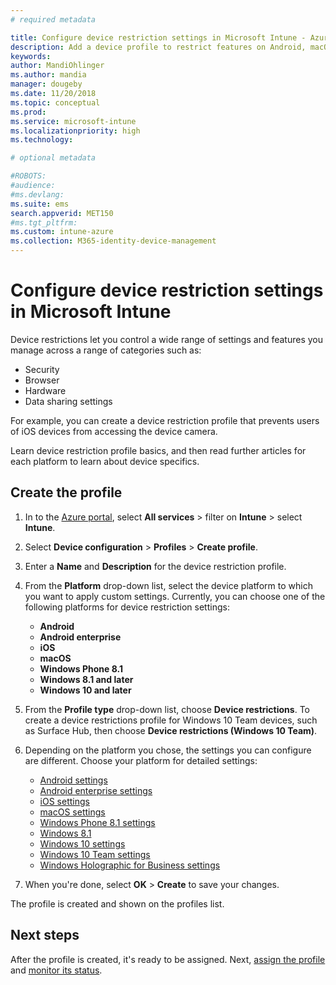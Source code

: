 ```yaml
---
# required metadata

title: Configure device restriction settings in Microsoft Intune - Azure | Microsoft Docs
description: Add a device profile to restrict features on Android, macOS, iOS, Windows Phone, and Windows 10 devices in Microsoft Intune
keywords:
author: MandiOhlinger
ms.author: mandia
manager: dougeby
ms.date: 11/20/2018
ms.topic: conceptual
ms.prod:
ms.service: microsoft-intune
ms.localizationpriority: high
ms.technology:

# optional metadata

#ROBOTS:
#audience:
#ms.devlang:
ms.suite: ems
search.appverid: MET150
#ms.tgt_pltfrm:
ms.custom: intune-azure
ms.collection: M365-identity-device-management
---
```

 
# Configure device restriction settings in Microsoft Intune

Device restrictions let you control a wide range of settings and features you manage across a range of categories such as:
- Security
- Browser
- Hardware
- Data sharing settings

For example, you can create a device restriction profile that prevents users of iOS devices from accessing the device camera.

Learn device restriction profile basics, and then read further articles for each platform to learn about device specifics.

## Create the profile

1. In to the [Azure portal](https://portal.azure.com), select **All services** > filter on **Intune** > select **Intune**.
2. Select **Device configuration** > **Profiles** > **Create profile**.
3. Enter a **Name** and **Description** for the device restriction profile.
4. From the **Platform** drop-down list, select the device platform to which you want to apply custom settings. Currently, you can choose one of the following platforms for device restriction settings:

    - **Android**
    - **Android enterprise**
    - **iOS**
    - **macOS**
    - **Windows Phone 8.1**
    - **Windows 8.1 and later**
    - **Windows 10 and later**

5. From the **Profile type** drop-down list, choose **Device restrictions**. To create a device restrictions profile for Windows 10 Team devices, such as Surface Hub, then choose **Device restrictions (Windows 10 Team)**.
6. Depending on the platform you chose, the settings you can configure are different. Choose your platform for detailed settings:

    - [Android settings](device-restrictions-android.md)
    - [Android enterprise settings](device-restrictions-android-for-work.md)
    - [iOS settings](device-restrictions-ios.md)
    - [macOS settings](device-restrictions-macos.md)
    - [Windows Phone 8.1 settings](device-restrictions-windows-phone-8-1.md)
    - [Windows 8.1](device-restrictions-windows-8-1.md)
    - [Windows 10 settings](device-restrictions-windows-10.md)
    - [Windows 10 Team settings](device-restrictions-windows-10-teams.md)
    - [Windows Holographic for Business settings](device-restrictions-windows-holographic.md)

7. When you're done, select **OK** > **Create** to save your changes.

The profile is created and shown on the profiles list.

## Next steps

After the profile is created, it's ready to be assigned. Next, [assign the profile](device-profile-assign.md) and [monitor its status](device-profile-monitor.md).

<!--  Removing image as part of design review; retaining source until we known the disposition.

## Example of device restriction settings

In this high-level example, you'll create a device restriction policy that blocks the use of the built-in camera app on Android devices.

![How to disable the camera on Android devices](./media/disable-android-camera.png)

-->
